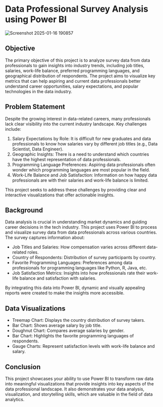 #  Data Professional Survey Analysis using Power BI

![Screenshot 2025-01-16 190857](https://github.com/user-attachments/assets/5c1a6ab7-9104-48ac-98e2-25a0123cb404)


## Objective
The primary objective of this project is to analyze survey data from data professionals to gain insights into
industry trends, including job titles, salaries, work-life balance, preferred programming languages, and geographical distribution of respondents. 
The project aims to visualize key metrics that can help aspiring and current data professionals better understand career opportunities, salary expectations, 
and popular technologies in the data industry.

## Problem Statement
Despite the growing interest in data-related careers, many professionals lack clear visibility into the current industry landscape. Key challenges include:

1. Salary Expectations by Role: It is difficult for new graduates and data professionals to know how salaries vary by different job titles (e.g., Data Scientist, Data Engineer).
2. Geographic Insights: There is a need to understand which countries have the highest representation of data professionals.
3. Programming Language Preferences: Aspiring data professionals often wonder which programming languages are most popular in the field.
4. Work-Life Balance and Job Satisfaction: Information on how happy data professionals are with their salaries and work-life balance is limited.

This project seeks to address these challenges by providing clear and interactive visualizations that offer actionable insights.

## Background
Data analysis is crucial in understanding market dynamics and guiding career decisions in the tech industry. This project uses Power BI to process and visualize survey data from data professionals across various countries. The survey captures information about:

* Job Titles and Salaries: How compensation varies across different data-related roles.
* Country of Respondents: Distribution of survey participants by country.
* Favorite Programming Languages: Preferences among data professionals for programming languages like Python, R, Java, etc.
* Job Satisfaction Metrics: Insights into how professionals rate their work-life balance and satisfaction with salaries.

By integrating this data into Power BI, dynamic and visually appealing reports were created to make the insights more accessible.

## Data Visualizations
* Treemap Chart: Displays the country distribution of survey takers.
* Bar Chart: Shows average salary by job title.
* Doughnut Chart: Compares average salaries by gender.
* Bar Chart: Highlights the favorite programming languages of respondents.
* Gauge Charts: Represent satisfaction levels with work-life balance and salary.

## Conclusion
This project showcases your ability to use Power BI to transform raw data into meaningful visualizations that provide insights into key aspects of the data professional landscape. It also demonstrates your data analysis, visualization, and storytelling skills, which are valuable in the field of data analytics.
